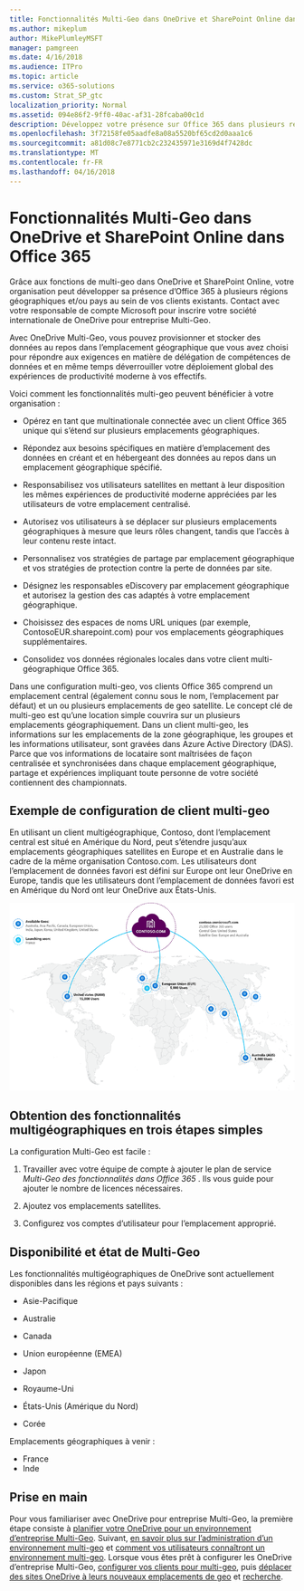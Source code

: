 ```yaml
---
title: Fonctionnalités Multi-Geo dans OneDrive et SharePoint Online dans Office 365
ms.author: mikeplum
author: MikePlumleyMSFT
manager: pamgreen
ms.date: 4/16/2018
ms.audience: ITPro
ms.topic: article
ms.service: o365-solutions
ms.custom: Strat_SP_gtc
localization_priority: Normal
ms.assetid: 094e86f2-9ff0-40ac-af31-28fcaba00c1d
description: Développez votre présence sur Office 365 dans plusieurs régions géographiques avec des capacités multi-geo dans SharePoint Online et de OneDrive.
ms.openlocfilehash: 3f72158fe05aadfe8a08a5520bf65cd2d0aaa1c6
ms.sourcegitcommit: a81d08c7e8771cb2c232435971e3169d4f7428dc
ms.translationtype: MT
ms.contentlocale: fr-FR
ms.lasthandoff: 04/16/2018
---
```

# <a name="multi-geo-capabilities-in-onedrive-and-sharepoint-online-in-office-365"></a>Fonctionnalités Multi-Geo dans OneDrive et SharePoint Online dans Office 365

Grâce aux fonctions de multi-geo dans OneDrive et SharePoint Online, votre organisation peut développer sa présence d’Office 365 à plusieurs régions géographiques et/ou pays au sein de vos clients existants. Contact avec votre responsable de compte Microsoft pour inscrire votre société internationale de OneDrive pour entreprise Multi-Geo.
  
Avec OneDrive Multi-Geo, vous pouvez provisionner et stocker des données au repos dans l’emplacement géographique que vous avez choisi pour répondre aux exigences en matière de délégation de compétences de données et en même temps déverrouiller votre déploiement global des expériences de productivité moderne à vos effectifs.
  
Voici comment les fonctionnalités multi-geo peuvent bénéficier à votre organisation :
  
- Opérez en tant que multinationale connectée avec un client Office 365 unique qui s’étend sur plusieurs emplacements géographiques.
    
- Répondez aux besoins spécifiques en matière d’emplacement des données en créant et en hébergeant des données au repos dans un emplacement géographique spécifié.
    
- Responsabilisez vos utilisateurs satellites en mettant à leur disposition les mêmes expériences de productivité moderne appréciées par les utilisateurs de votre emplacement centralisé.
    
- Autorisez vos utilisateurs à se déplacer sur plusieurs emplacements géographiques à mesure que leurs rôles changent, tandis que l’accès à leur contenu reste intact.
    
- Personnalisez vos stratégies de partage par emplacement géographique et vos stratégies de protection contre la perte de données par site.
    
- Désignez les responsables eDiscovery par emplacement géographique et autorisez la gestion des cas adaptés à votre emplacement géographique.
    
- Choisissez des espaces de noms URL uniques (par exemple, ContosoEUR.sharepoint.com) pour vos emplacements géographiques supplémentaires.
    
- Consolidez vos données régionales locales dans votre client multi-géographique Office 365.
    
Dans une configuration multi-geo, vos clients Office 365 comprend un emplacement central (également connu sous le nom, l’emplacement par défaut) et un ou plusieurs emplacements de geo satellite. Le concept clé de multi-geo est qu’une location simple couvrira sur un plusieurs emplacements géographiquement. Dans un client multi-geo, les informations sur les emplacements de la zone géographique, les groupes et les informations utilisateur, sont gravées dans Azure Active Directory (DAS). Parce que vos informations de locataire sont maîtrisées de façon centralisée et synchronisées dans chaque emplacement géographique, partage et expériences impliquant toute personne de votre société contiennent des championnats.
  
## <a name="sample-multi-geo-tenant-configuration"></a>Exemple de configuration de client multi-geo

En utilisant un client multigéographique, Contoso, dont l’emplacement central est situé en Amérique du Nord, peut s’étendre jusqu’aux emplacements géographiques satellites en Europe et en Australie dans le cadre de la même organisation Contoso.com. Les utilisateurs dont l’emplacement de données favori est défini sur Europe ont leur OneDrive en Europe, tandis que les utilisateurs dont l’emplacement de données favori est en Amérique du Nord ont leur OneDrive aux États-Unis.
  
![Carte du monde affichant les emplacements géographique de Contoso et autres emplacements disponibles geo](images/df317ccc-2e53-411d-9211-a5aee63ca1e5.png)
  
## <a name="get-multi-geo-features-in-three-simple-steps"></a>Obtention des fonctionnalités multigéographiques en trois étapes simples

La configuration Multi-Geo est facile :
  
1. Travailler avec votre équipe de compte à ajouter le plan de service _Multi-Geo des fonctionnalités dans Office 365_ . Ils vous guide pour ajouter le nombre de licences nécessaires.
    
2. Ajoutez vos emplacements satellites.
    
3. Configurez vos comptes d’utilisateur pour l’emplacement approprié.
    
## <a name="multi-geo-status-and-availability"></a>Disponibilité et état de Multi-Geo

Les fonctionnalités multigéographiques de OneDrive sont actuellement disponibles dans les régions et pays suivants :
  
- Asie-Pacifique
    
- Australie
    
- Canada
    
- Union européenne (EMEA)
    
- Japon
    
- Royaume-Uni
    
- États-Unis (Amérique du Nord)
    
- Corée
      
Emplacements géographiques à venir :
  
- France
- Inde
    
## <a name="getting-started"></a>Prise en main

Pour vous familiariser avec OneDrive pour entreprise Multi-Geo, la première étape consiste à [planifier votre OneDrive pour un environnement d’entreprise Multi-Geo](plan-for-multi-geo.md). Suivant, [en savoir plus sur l’administration d’un environnement multi-geo](administering-a-multi-geo-environment.md) et [comment vos utilisateurs connaîtront un environnement multi-geo](multi-geo-user-experience.md). Lorsque vous êtes prêt à configurer les OneDrive d’entreprise Multi-Geo, [configurer vos clients pour multi-geo](multi-geo-tenant-configuration.md), puis [déplacer des sites OneDrive à leurs nouveaux emplacements de geo](move-onedrive-between-geo-locations.md) et [recherche](configure-search-for-multi-geo.md).

